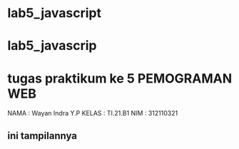 # lab5_javascript
# lab5_javascrip

# tugas praktikum ke 5 PEMOGRAMAN WEB
NAMA : Wayan Indra Y.P
KELAS : TI.21.B1
NIM : 312110321

## ini tampilannya